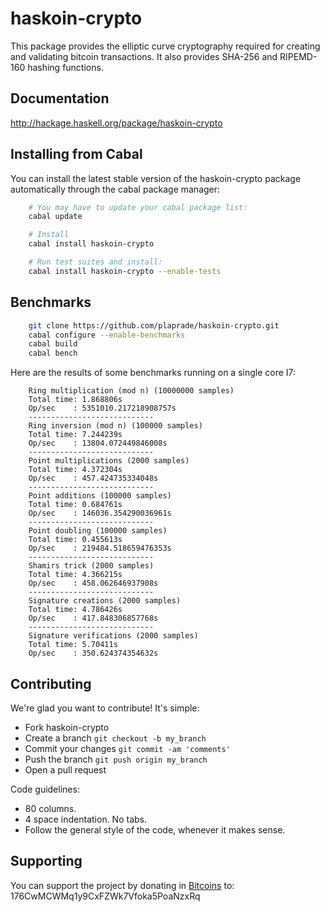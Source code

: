 # haskoin-crypto

This package provides the elliptic curve cryptography required for creating and
validating bitcoin transactions. It also provides SHA-256 and RIPEMD-160
hashing functions.

## Documentation

http://hackage.haskell.org/package/haskoin-crypto

## Installing from Cabal

You can install the latest stable version of the haskoin-crypto package
automatically through the cabal package manager:

```sh
    # You may have to update your cabal package list:
    cabal update

    # Install
    cabal install haskoin-crypto

    # Run test suites and install:
    cabal install haskoin-crypto --enable-tests
```

## Benchmarks

```sh
    git clone https://github.com/plaprade/haskoin-crypto.git
    cabal configure --enable-benchmarks
    cabal build
    cabal bench
```

Here are the results of some benchmarks running on a single core I7:

```
    Ring multiplication (mod n) (10000000 samples)
    Total time: 1.868806s
    Op/sec    : 5351010.217218908757s
    ----------------------------
    Ring inversion (mod n) (100000 samples)
    Total time: 7.244239s
    Op/sec    : 13804.072449846008s
    ----------------------------
    Point multiplications (2000 samples)
    Total time: 4.372304s
    Op/sec    : 457.424735334048s
    ----------------------------
    Point additions (100000 samples)
    Total time: 0.684761s
    Op/sec    : 146036.354290036961s
    ----------------------------
    Point doubling (100000 samples)
    Total time: 0.455613s
    Op/sec    : 219484.518659476353s
    ----------------------------
    Shamirs trick (2000 samples)
    Total time: 4.366215s
    Op/sec    : 458.062646937908s
    ----------------------------
    Signature creations (2000 samples)
    Total time: 4.786426s
    Op/sec    : 417.848306857768s
    ----------------------------
    Signature verifications (2000 samples)
    Total time: 5.70411s
    Op/sec    : 350.624374354632s
```

## Contributing

We're glad you want to contribute! It's simple:

- Fork haskoin-crypto
- Create a branch `git checkout -b my_branch`
- Commit your changes `git commit -am 'comments'`
- Push the branch `git push origin my_branch`
- Open a pull request

Code guidelines:

- 80 columns.
- 4 space indentation. No tabs.
- Follow the general style of the code, whenever it makes sense.

## Supporting

You can support the project by donating in [Bitcoins](http://www.bitcoin.org)
to: 176CwMCWMq1y9CxFZWk7Vfoka5PoaNzxRq

